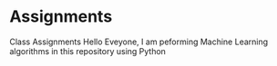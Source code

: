 # Assignments
Class Assignments
  Hello Eveyone,
    I am peforming Machine Learning algorithms in this repository using Python
